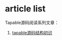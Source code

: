 # article list

Tapable源码阅读系列文章：

1. [tapable源码结构初识](https://github.com/lichao0202/souce-code-reading--tapable/blob/master/articles/01.tapable%E9%A1%B9%E7%9B%AE%E7%BB%93%E6%9E%84%E6%84%9F%E7%9F%A5.md)
